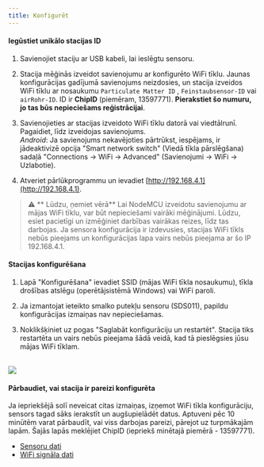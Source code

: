 ```yaml
---
title: Konfigurēt
---
```

#### Iegūstiet unikālo stacijas ID
1. Savienojiet staciju ar USB kabeli, lai ieslēgtu sensoru.

2. Stacija mēģinās izveidot savienojumu ar konfigurēto WiFi tīklu. Jaunas konfigurācijas gadījumā savienojums neizdosies, un stacija izveidos WiFi tīklu ar nosaukumu `Particulate Matter ID` , `Feinstaubsensor-ID` vai `airRohr-ID`. ID ir **ChipID** (piemēram, 13597771). **Pierakstiet šo numuru, jo tas būs nepieciešams reģistrācijai**.

3. Savienojieties ar stacijas izveidoto WiFi tīklu datorā vai viedtālrunī. Pagaidiet, līdz izveidojas savienojums.<br>*Android*: Ja savienojums nekavējoties pārtrūkst, iespējams, ir jādeaktivizē opcija "Smart network switch" (Viedā tīkla pārslēgšana) sadaļā "Connections -> WiFi -> Advanced" (Savienojumi -> WiFi -> Uzlabotie).

4. Atveriet pārlūkprogrammu un ievadiet [http://192.168.4.1](http://192.168.4.1).

> ⚠️ ** Lūdzu, ņemiet vērā** Lai NodeMCU izveidotu savienojumu ar mājas WiFi tīklu, var būt nepieciešami vairāki mēģinājumi. Lūdzu, esiet pacietīgi un izmēģiniet darbības vairākas reizes, līdz tas darbojas. Ja sensora konfigurācija ir izdevusies, stacijas WiFi tīkls nebūs pieejams un konfigurācijas lapa vairs nebūs pieejama ar šo IP 192.168.4.1.

#### Stacijas konfigurēšana
1. Lapā "Konfigurēšana" ievadiet SSID (mājas WiFi tīkla nosaukumu), tīkla drošības atslēgu (operētājsistēmā Windows) vai WiFi paroli.

2. Ja izmantojat ieteikto smalko putekļu sensoru (SDS011), papildu konfigurācijas izmaiņas nav nepieciešamas.

3. Noklikšķiniet uz pogas "Saglabāt konfigurāciju un restartēt". Stacija tiks restartēta un vairs nebūs pieejama šādā veidā, kad tā pieslēgsies jūsu mājas WiFi tīklam.

<br>

<img src="..docsairrohr_config_initial.jpg" loading="lazy">

<br>

#### Pārbaudiet, vai stacija ir pareizi konfigurēta
Ja iepriekšējā solī neveicat citas izmaiņas, izņemot WiFi tīkla konfigurāciju, sensors tagad sāks ierakstīt un augšupielādēt datus. Aptuveni pēc 10 minūtēm varat pārbaudīt, vai viss darbojas pareizi, pārejot uz turpmākajām lapām. Šajās lapās meklējiet ChipID (iepriekš minētajā piemērā - 13597771).

 * [Sensoru dati](https://www.madavi.desensorgraph.php)
 * [WiFi signāla dati](https://www.madavi.desensorsignal.php)
